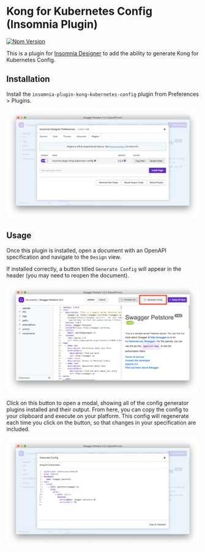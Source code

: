 # Kong for Kubernetes Config (Insomnia Plugin)

[![Npm Version](https://img.shields.io/npm/v/insomnia-plugin-kong-kubernetes-config.svg)](https://www.npmjs.com/package/insomnia-plugin-kong-kubernetes-config)

This is a plugin for [Insomnia Designer](https://insomnia.rest) to add the ability to generate
Kong for Kubernetes Config.

## Installation

Install the `insomnia-plugin-kong-kubernetes-config` plugin from Preferences > Plugins.

![](./assets/plugins.png)

## Usage

Once this plugin is installed, open a document with an OpenAPI specification and navigate to the `Design` view.

If installed correctly, a button titled `Generate Config` will appear in the header (you may need to reopen the document).

![](./assets/generateConfig.png)

Click on this button to open a modal, showing all of the config generator plugins installed and their output.
From here, you can copy the config to your clipboard and execute on your platform. This config will regenerate each time you click on the button, so that changes in your specification are included.

![](./assets/modal.png)
